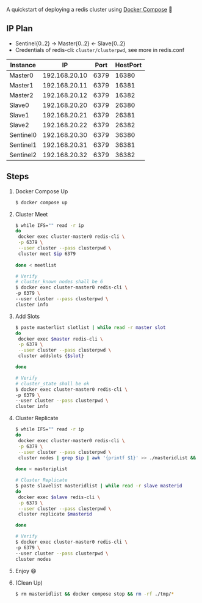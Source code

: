 A quickstart of deploying a redis cluster using [Docker Compose](https://docs.docker.com/compose/) :whale2:

## IP Plan

- Sentinel{0..2} → Master{0..2} ← Slave{0..2}
- Credentials of redis-cli: `cluster/clusterpwd`, see more in redis.conf

| Instance  | IP            | Port | HostPort |
| --------- | ------------- | ---- | -------- |
| Master0   | 192.168.20.10 | 6379 | 16380    |
| Master1   | 192.168.20.11 | 6379 | 16381    |
| Master2   | 192.168.20.12 | 6379 | 16382    |
| Slave0    | 192.168.20.20 | 6379 | 26380    |
| Slave1    | 192.168.20.21 | 6379 | 26381    |
| Slave2    | 192.168.20.22 | 6379 | 26382    |
| Sentinel0 | 192.168.20.30 | 6379 | 36380    |
| Sentinel1 | 192.168.20.31 | 6379 | 36381    |
| Sentinel2 | 192.168.20.32 | 6379 | 36382    |

## Steps

1. Docker Compose Up

   ```bash
   $ docker compose up
   ```

2. Cluster Meet

   ```bash
   $ while IFS="" read -r ip
   do
   	docker exec cluster-master0 redis-cli \
   	-p 6379 \
   	--user cluster --pass clusterpwd \
   	cluster meet $ip 6379
   	
   done < meetlist
   
   # Verify
   # cluster_known_nodes shall be 6
   $ docker exec cluster-master0 redis-cli \
   -p 6379 \
   --user cluster --pass clusterpwd \
   cluster info
   ```

3. Add Slots

   ```bash
   $ paste masterlist slotlist | while read -r master slot
   do
   	docker exec $master redis-cli \
   	-p 6379 \
   	--user cluster --pass clusterpwd \
   	cluster addslots {$slot}
   
   done
   
   # Verify
   # cluster_state shall be ok
   $ docker exec cluster-master0 redis-cli \
   -p 6379 \
   --user cluster --pass clusterpwd \
   cluster info
   ```

4. Cluster Replicate

   ```bash
   $ while IFS="" read -r ip
   do
   	docker exec cluster-master0 redis-cli \
   	-p 6379 \
   	--user cluster --pass clusterpwd \
   	cluster nodes | grep $ip | awk '{printf $1}' >> ./masteridlist && echo >> ./masteridlist
   	
   done < masteriplist
   
   # Cluster Replicate
   $ paste slavelist masteridlist | while read -r slave masterid
   do
   	docker exec $slave redis-cli \
   	-p 6379 \
   	--user cluster --pass clusterpwd \
   	cluster replicate $masterid
   
   done
   
   # Verify
   $ docker exec cluster-master0 redis-cli \
   -p 6379 \
   --user cluster --pass clusterpwd \
   cluster nodes
   ```

5. Enjoy :smile:

6. (Clean Up)

   ```bash
   $ rm masteridlist && docker compose stop && rm -rf ./tmp/*
   ```